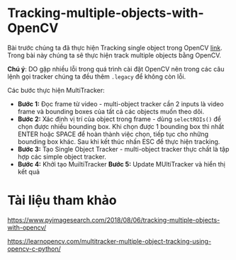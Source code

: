 # Tracking-multiple-objects-with-OpenCV

Bài trước chúng ta đã thực hiện Tracking single object trong OpenCV [link](https://github.com/huytranvan2010/OpenCV-Object-Tracking). Trong bài này chúng ta sẽ thực hiện track multiple objects bằng OpenCV.

**Chú ý**: DO gặp nhiều lỗi trong quá trình cài đặt OpenCV nên trong các câu lệnh gọi tracker chúng ta đều thêm `.legacy` để không còn lỗi.

Các bước thực hiện MultiTracker:
* **Bước 1:** Đọc frame từ video - multi-object tracker cần 2 inputs là video frame và bounding boxes của tất cả các objects muốn theo dõi.
* **Bước 2:** Xác định vị trí của object trong frame - dùng `selectROIs()` để chọn được nhiều bounding box. Khi chọn được 1 bounding box thì nhất ENTER hoặc SPACE để hoàn thành việc chọn, tiếp tục cho những bounding box khác. Sau khi kết thúc nhấn ESC để thực hiện tracking.
* **Bước 3:** Tạo Single Object Tracker - multi-object tracker thực chất là tập hợp các simple object tracker.
* **Bước 4:** Khởi tạo MuiltiTracker
**Bước 5:** Update MUltiTracker và hiển thị kết quả 

# Tài liệu tham khảo
https://www.pyimagesearch.com/2018/08/06/tracking-multiple-objects-with-opencv/

https://learnopencv.com/multitracker-multiple-object-tracking-using-opencv-c-python/
